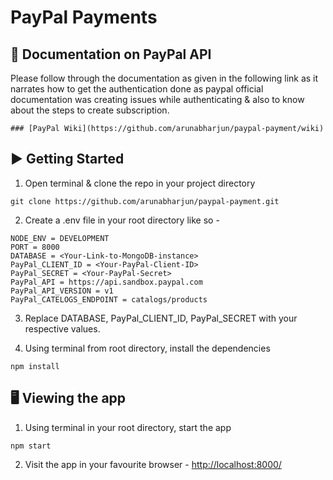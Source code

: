 # PayPal Payments

## 📄 Documentation on PayPal API
Please follow through the documentation as given in the following link as it narrates how to get the authentication done as paypal official documentation was creating issues while authenticating & also to know about the steps to create subscription.

```### [PayPal Wiki](https://github.com/arunabharjun/paypal-payment/wiki)```

## ▶️ Getting Started

1. Open terminal & clone the repo in your project directory
```
git clone https://github.com/arunabharjun/paypal-payment.git
```

2. Create a .env file in your root directory like so -
```
NODE_ENV = DEVELOPMENT
PORT = 8000
DATABASE = <Your-Link-to-MongoDB-instance>
PayPal_CLIENT_ID = <Your-PayPal-Client-ID>
PayPal_SECRET = <Your-PayPal-Secret>
PayPal_API = https://api.sandbox.paypal.com
PayPal_API_VERSION = v1
PayPal_CATELOGS_ENDPOINT = catalogs/products
```

3. Replace DATABASE, PayPal_CLIENT_ID, PayPal_SECRET with your respective values.

4. Using terminal from root directory, install the dependencies
```
npm install
```

## 🖥 Viewing the app

1. Using terminal in your root directory, start the app
```
npm start
```

2. Visit the app in your favourite browser -
[http://localhost:8000/](http://localhost:8000/)
